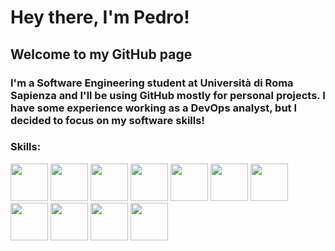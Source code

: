 # Hey there, I'm Pedro!

## Welcome to my GitHub page

### I'm a Software Engineering student at Università di Roma Sapienza and I'll be using GitHub mostly for personal projects. I have some experience working as a DevOps analyst, but I decided to focus on my software skills!

### Skills:

<span style='display:inline-block'>
  <img src="https://cdn.jsdelivr.net/gh/devicons/devicon/icons/python/python-original.svg" height="60" > <a>     </a>
  <img src="https://cdn.jsdelivr.net/gh/devicons/devicon/icons/c/c-original.svg" height="60">
  <img src="https://cdn.jsdelivr.net/gh/devicons/devicon/icons/javascript/javascript-original.svg"  height="60">
  <img src="https://cdn.jsdelivr.net/gh/devicons/devicon/icons/blender/blender-original.svg"  height="60">
  <img src="https://cdn.jsdelivr.net/gh/devicons/devicon/icons/godot/godot-plain-wordmark.svg"  height="60">
  <img src="https://cdn.jsdelivr.net/gh/devicons/devicon/icons/docker/docker-plain-wordmark.svg" height="60">
  <img src="https://cdn.jsdelivr.net/gh/devicons/devicon/icons/postgresql/postgresql-plain-wordmark.svg" height="60">
  <img src="https://cdn.jsdelivr.net/gh/devicons/devicon/icons/linux/linux-plain.svg" height="60">
  <img src="https://cdn.jsdelivr.net/gh/devicons/devicon/icons/bash/bash-original.svg" height="60">
  <img src="https://cdn.jsdelivr.net/gh/devicons/devicon/icons/ruby/ruby-plain-wordmark.svg" height="60">
  <img src="https://cdn.jsdelivr.net/gh/devicons/devicon/icons/java/java-original.svg" height="60">
<span>

<span>

<span>
